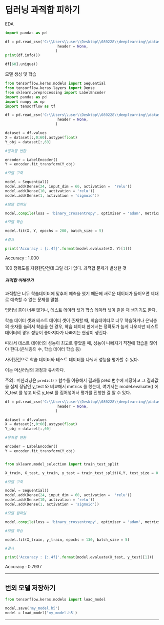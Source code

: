 # 딥러닝 과적합 피하기



EDA



```python
import pandas as pd

df = pd.read_csv('C:\\Users\\user\\Desktop\\080228\\deeplearning\\dataset\\sonar.csv',
                        header = None,
                       )
print(df.info())

df[60].unique()

```



모델 생성 및 학습



```python
from tensorflow.keras.models import Sequential
from tensorflow.keras.layers import Dense
from sklearn.preprocessing import LabelEncoder
import pandas as pd
import numpy as np
import tensorflow as tf

df = pd.read_csv('C:\\Users\\user\\Desktop\\080228\\deeplearning\\dataset\\sonar.csv',
                        header = None,
                       )

dataset = df.values
X = dataset[:,0:60].astype(float)
Y_obj = dataset[:,60]

#문자열 변환

encoder = LabelEncoder()
Y = encoder.fit_transform(Y_obj)

#모델 구축

model = Sequential()
model.add(Dense(24, input_dim = 60, activation =  'relu'))
model.add(Dense(10, activation = 'relu'))
model.add(Dense(1, activation = 'sigmoid'))

#모델 컴파일

model.compile(loss = 'binary_crossentropy', optimizer = 'adam', metrics = ['accuracy'])

#모델 학습

model.fit(X, Y, epochs = 200, batch_size = 5)

#결과

print('Accuracy : {:.4f}'.format(model.evaluate(X, Y)[1]))
```



Accuracy : 1.000



100 정확도를 자랑한단건데 그럴 리가 없다. 과적합 문제가 발생한 것





##### 과적합 이해하기



과적합은 너무 학습데이터에 맞추어 예측을 했기 때문에 새로운 데이터가 들어오면 제대로 예측할 수 없는 문제를 말함.



딥러닝 층이 너무 많거나, 테스트 데이터 셋과 학습 데이터 셋이 같을 때 생기기도 한다.



학습 데이터 셋과 테스트 데이터 셋이 존재할 때, 학습데이터로 너무 학습하거나 은닉층의 숫자를 늘려서 학습을 한 경우, 학습 데이터 한에서는 정확도가 높게 나오지만 테스트 데이터의 경우 성능이 좋아지다가 나빠지는 현상이 생긴다.



따라서 테스트 데이터의 성능이 최고로 좋았을 때, 성능이 나빠지기 직전에 학습을 끊어야 한다.(은닉층의 수, 학습 데이터 학습 등)



사이킷런으로 학습 데이터와 테스트 데이터를 나눠서 성능을 평가할 수 있다.

이는 머신러닝의 과정과 유사하다.

주의 : 머신러닝은 `predict()` 함수를 이용해서 결과를 pred 변수에 저장하고 그 결과값을 실제 정답인 y_test 와 비교해서 metrics 를 했는데, 여기서는 model.evaluate() 에 X_test 를 넣고 바로 y_test 를 집어넣어서 평가를 진행한 걸 알 수 있다.



```python
df = pd.read_csv('C:\\Users\\user\\Desktop\\080228\\deeplearning\\dataset\\sonar.csv',
                        header = None,
                       )

dataset = df.values
X = dataset[:,0:60].astype(float)
Y_obj = dataset[:,60]

#문자열 변환

encoder = LabelEncoder()
Y = encoder.fit_transform(Y_obj)


from sklearn.model_selection import train_test_split

X_train, X_test, y_train, y_test = train_test_split(X,Y, test_size = 0.3, random_state = 0)

#모델 구축

model = Sequential()
model.add(Dense(24, input_dim = 60, activation =  'relu'))
model.add(Dense(10, activation = 'relu'))
model.add(Dense(1, activation = 'sigmoid'))

#모델 컴파일

model.compile(loss = 'binary_crossentropy', optimizer = 'adam', metrics = ['accuracy'])

#모델 학습

model.fit(X_train, y_train, epochs = 130, batch_size = 5)

#결과

print('Accuracy : {:.4f}'.format(model.evaluate(X_test, y_test)[1]))

```



Accuracy : 0.7937



<hr>

## 번외 모델 저장하기



```python
from tensorflow.keras.models import load_model

model.save('my_model.h5')
model = load_model('my_model.h5')
```







<hr>


